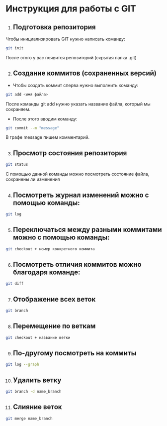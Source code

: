 # Инструкция для работы с GIT

1. ## Подготовка репозитория
Чтобы инициализировать GIT нужно написать команду:
```sh
git init
```
После этого у вас появится репозиторий
(скрытая папка .git)


2. ## Создание коммитов (сохраненных версий)

* Чтобы создать коммит сперва нужно выполнить команду:
```sh
git add <имя файла>
```
После команды git add нужно указать название файла, который мы сохраняем.

* После этого вводим команду:
```sh
git commit --m "message"
```
В графе message пишем комментарий.

3. ## Просмотр состояния репозитория

```sh
git status
```
С помощью данной команды можно посмотреть состояние файла, сохранены ли изменения

4. ## Посмотреть журнал изменений можно с помощью команды:
```sh
git log
```
5. ## Переключаться между разными коммитами можно с помощью команды:
```sh
git checkout + номер конкретного коммита
```
6. ## Посмотреть отличия коммитов можно благодаря команде:
```sh
git diff
```
7. ## Отображение всех веток
```sh
git branch
```
8. ## Перемещение по веткам 

```sh
git checkout + название ветки
```
9. ## По-другому посмотреть на коммиты
```sh
git log --graph
```
10. ## Удалить ветку
```sh
git branch -d name_branch
```
11. ## Слияние веток
```sh
git merge name_branch
```